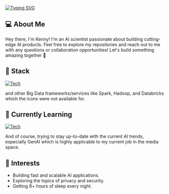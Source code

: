[![Typing SVG](https://readme-typing-svg.demolab.com?font=Reenie+Beanie&size=40&pause=2000&color=4977F7&width=550&height=70&lines=Welcome+to+Kenny's+GitHub%F0%9F%91%8B)](https://git.io/typing-svg)

## 💻 About Me
Hey there, I'm Kenny! I'm an AI scientist passionate about building cutting-edge AI products. Feel free to explore my repositories and reach out to me with any questions or collaboration opportunities! Let's build something amazing together 🚀

## 🥞 Stack

[![Tech](https://skillicons.dev/icons?i=scala,python,java,aws,azure,docker,fastapi,git,maven,jenkins)](https://skillicons.dev)

and other Big Data frameworks/services like Spark, Hadoop, and Databricks which the icons were not available for.

## 🧠 Currently Learning 
[![Tech](https://skillicons.dev/icons?i=zig,rust)](https://skillicons.dev)

And of course, trying to stay up-to-date with the current AI trends, especially GenAI which is highly applicable to my current job in the media space.

## 🤔 Interests
- Building fast and scalable AI applications.
- Exploring the topics of privacy and security.
- Getting 8+ hours of sleep every night.
